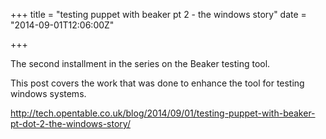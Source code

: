 +++
title = "testing puppet with beaker pt 2 - the windows story"
date = "2014-09-01T12:06:00Z"

+++

The second installment in the series on the Beaker testing tool.

This post covers the work that was done to enhance the tool for testing windows systems.

http://tech.opentable.co.uk/blog/2014/09/01/testing-puppet-with-beaker-pt-dot-2-the-windows-story/
